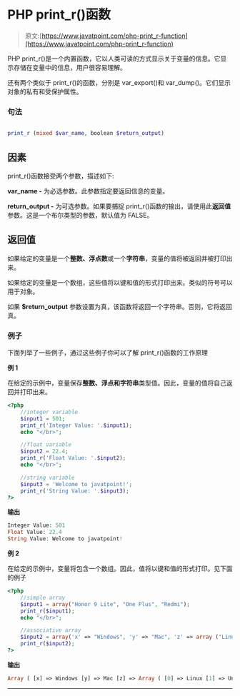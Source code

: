 # PHP print_r()函数

> 原文:[https://www.javatpoint.com/php-print_r-function](https://www.javatpoint.com/php-print_r-function)

PHP print_r()是一个内置函数，它以人类可读的方式显示关于变量的信息。它显示存储在变量中的信息，用户很容易理解。

还有两个类似于 print_r()的函数，分别是 var_export()和 var_dump()。它们显示对象的私有和受保护属性。

### 句法

```php

print_r (mixed $var_name, boolean $return_output)

```

## 因素

print_r()函数接受两个参数，描述如下:

**var_name -** 为必选参数。此参数指定要返回信息的变量。

**return_output -** 为可选参数。如果要捕捉 print_r()函数的输出，请使用此**返回值**参数。这是一个布尔类型的参数，默认值为 FALSE。

## 返回值

如果给定的变量是一个**整数、浮点数**或一个**字符串**，变量的值将被返回并被打印出来。

如果给定的变量是一个数组，这些值将以键和值的形式打印出来。类似的符号可以用于对象。

如果 **$return_output** 参数设置为真，该函数将返回一个字符串。否则，它将返回真。

### 例子

下面列举了一些例子，通过这些例子你可以了解 print_r()函数的工作原理

**例 1**

在给定的示例中，变量保存**整数、**浮点和**字符串**类型值。因此，变量的值将自己返回并打印出来。

```php
<?php
	//integer variable
	$input1 = 501;
	print_r('Integer Value: '.$input1);
	echo "</br>";

	//float variable
	$input2 = 22.4;
	print_r('Float Value: '.$input2);
	echo "</br>";

	//string variable
	$input3 = 'Welcome to javatpoint!';
	print_r('String Value: '.$input3);
?>

```

**输出**

```php
Integer Value: 501
Float Value: 22.4
String Value: Welcome to javatpoint!

```

**例 2**

在给定的示例中，变量将包含一个数组。因此，值将以键和值的形式打印。见下面的例子

```php
<?php
	//simple array
	$input1 = array("Honor 9 Lite", "One Plus", "Redmi");
	print_r($input1);
	echo "</br>";

	//associative array
	$input2 = array('x' => "Windows", 'y' => "Mac", 'z' => array ("Linux", "Unix", "iOS"));
	print_r($input2);
?>

```

**输出**

```php
Array ( [x] => Windows [y] => Mac [z] => Array ( [0] => Linux [1] => Unix [2] => iOS ) )

```

* * *